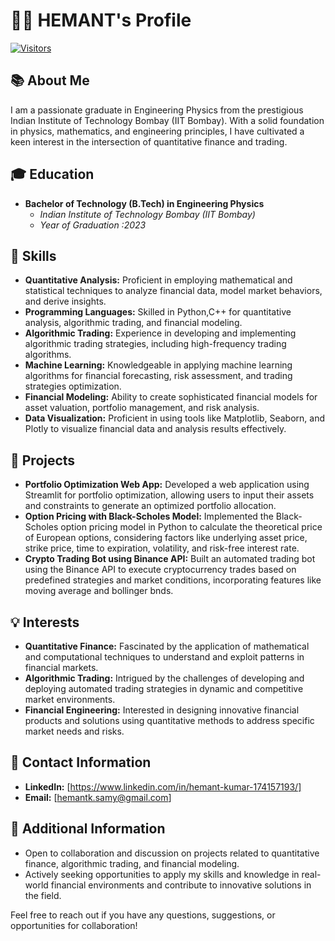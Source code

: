 # 👨‍💼 HEMANT's Profile

[![Visitors](https://visitor-badge.glitch.me/badge?page_id=Heyymant.Heyymant)](https://github.com/Heyymant)

## 📚 About Me
I am a passionate graduate in Engineering Physics from the prestigious Indian Institute of Technology Bombay (IIT Bombay). With a solid foundation in physics, mathematics, and engineering principles, I have cultivated a keen interest in the intersection of quantitative finance and trading.

## 🎓 Education
- **Bachelor of Technology (B.Tech) in Engineering Physics**
  - *Indian Institute of Technology Bombay (IIT Bombay)*
  - *Year of Graduation :2023*

## 💼 Skills
- **Quantitative Analysis:** Proficient in employing mathematical and statistical techniques to analyze financial data, model market behaviors, and derive insights.
- **Programming Languages:** Skilled in Python,C++ for quantitative analysis, algorithmic trading, and financial modeling.
- **Algorithmic Trading:** Experience in developing and implementing algorithmic trading strategies, including high-frequency trading algorithms.
- **Machine Learning:** Knowledgeable in applying machine learning algorithms for financial forecasting, risk assessment, and trading strategies optimization.
- **Financial Modeling:** Ability to create sophisticated financial models for asset valuation, portfolio management, and risk analysis.
- **Data Visualization:** Proficient in using tools like Matplotlib, Seaborn, and Plotly to visualize financial data and analysis results effectively.

## 🚀 Projects
- **Portfolio Optimization Web App:** Developed a web application using Streamlit for portfolio optimization, allowing users to input their assets and constraints to generate an optimized portfolio allocation.
- **Option Pricing with Black-Scholes Model:** Implemented the Black-Scholes option pricing model in Python to calculate the theoretical price of European options, considering factors like underlying asset price, strike price, time to expiration, volatility, and risk-free interest rate.
- **Crypto Trading Bot using Binance API:** Built an automated trading bot using the Binance API to execute cryptocurrency trades based on predefined strategies and market conditions, incorporating features like moving average and bollinger bnds.

## 💡 Interests
- **Quantitative Finance:** Fascinated by the application of mathematical and computational techniques to understand and exploit patterns in financial markets.
- **Algorithmic Trading:** Intrigued by the challenges of developing and deploying automated trading strategies in dynamic and competitive market environments.
- **Financial Engineering:** Interested in designing innovative financial products and solutions using quantitative methods to address specific market needs and risks.

## 📧 Contact Information
- **LinkedIn:** [https://www.linkedin.com/in/hemant-kumar-174157193/]
- **Email:** [hemantk.samy@gmail.com]

## 🌟 Additional Information
- Open to collaboration and discussion on projects related to quantitative finance, algorithmic trading, and financial modeling.
- Actively seeking opportunities to apply my skills and knowledge in real-world financial environments and contribute to innovative solutions in the field.

Feel free to reach out if you have any questions, suggestions, or opportunities for collaboration!


